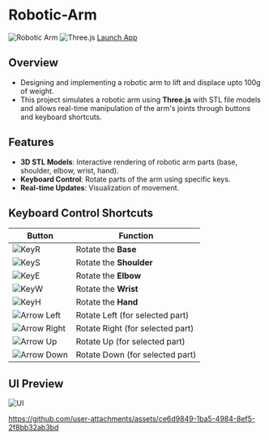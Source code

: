 # Robotic-Arm

![Robotic Arm](https://img.shields.io/badge/Robotic_Arm-3D_Visualization-blue)
![Three.js](https://img.shields.io/badge/Three.js-Interactive_Simulation-orange)
[Launch App](https://github.com/anandrajbaghel/Robotic-Arm)

## Overview
- Designing and implementing a robotic arm to lift and displace upto 100g of weight.
- This project simulates a robotic arm using **Three.js** with STL file models and allows real-time manipulation of the arm's joints through buttons and keyboard shortcuts.

## Features
- **3D STL Models**: Interactive rendering of robotic arm parts (base, shoulder, elbow, wrist, hand).
- **Keyboard Control**: Rotate parts of the arm using specific keys.
- **Real-time Updates**: Visualization of movement.

## Keyboard Control Shortcuts
| **Button**                                                                            | **Function**                     |
| ------------------------------------------------------------------------------------- | -------------------------------- |
| ![KeyR](https://img.shields.io/badge/R-Base_Rotation-blue?style=for-the-badge)        | Rotate the **Base**              |
| ![KeyS](https://img.shields.io/badge/S-Shoulder_Rotation-blue?style=for-the-badge)    | Rotate the **Shoulder**          |
| ![KeyE](https://img.shields.io/badge/E-Elbow_Rotation-blue?style=for-the-badge)       | Rotate the **Elbow**             |
| ![KeyW](https://img.shields.io/badge/W-Wrist_Rotation-blue?style=for-the-badge)       | Rotate the **Wrist**             |
| ![KeyH](https://img.shields.io/badge/H-Hand_Rotation-blue?style=for-the-badge)        | Rotate the **Hand**              |
| ![Arrow Left](https://img.shields.io/badge/%E2%86%90-Left-gray?style=for-the-badge)   | Rotate Left (for selected part)  |
| ![Arrow Right](https://img.shields.io/badge/%E2%86%92-Right-gray?style=for-the-badge) | Rotate Right (for selected part) |
| ![Arrow Up](https://img.shields.io/badge/%E2%86%91-Up-gray?style=for-the-badge)       | Rotate Up (for selected part)    |
| ![Arrow Down](https://img.shields.io/badge/%E2%86%93-Down-gray?style=for-the-badge)   | Rotate Down (for selected part)  |


## UI Preview

![UI](https://github.com/user-attachments/assets/3d1899f9-8223-4175-b9b9-de94615d38a5)

https://github.com/user-attachments/assets/ce6d9849-1ba5-4984-8ef5-2f8bb32ab3bd

